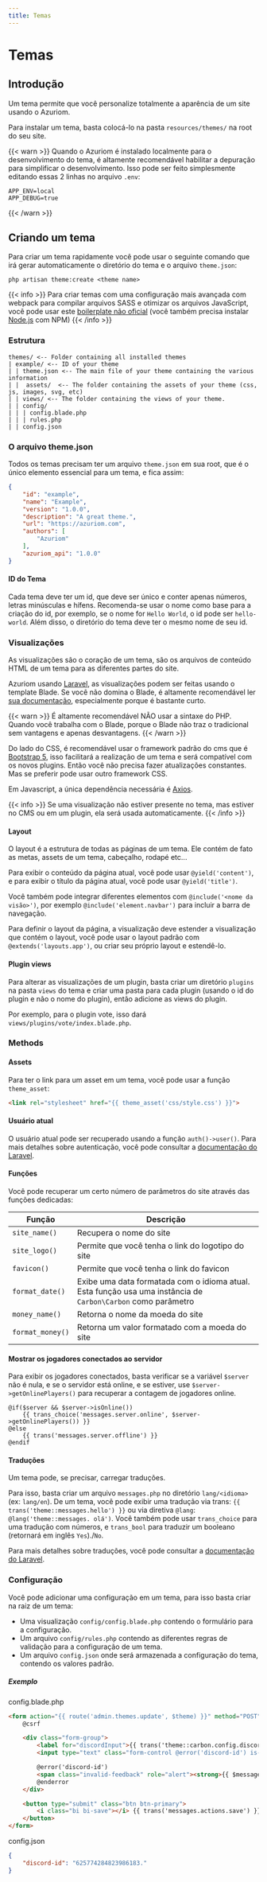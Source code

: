 ```yaml
---
title: Temas
---
```


# Temas

## Introdução

Um tema permite que você personalize totalmente a aparência de um site usando o Azuriom.

Para instalar um tema, basta colocá-lo na pasta `resources/themes/` na root do seu site.

{{< warn >}}
Quando o Azuriom é instalado localmente para o desenvolvimento do tema, é altamente recomendável habilitar a depuração para simplificar o desenvolvimento. Isso pode ser feito simplesmente editando essas 2 linhas no arquivo `.env`:
```
APP_ENV=local
APP_DEBUG=true
```
{{< /warn >}}

## Criando um tema

Para criar um tema rapidamente você pode usar o seguinte comando que irá gerar automaticamente o diretório do tema e o arquivo `theme.json`:
```
php artisan theme:create <theme name>
```

{{< info >}}
Para criar temas com uma configuração mais avançada com webpack para compilar arquivos SASS e otimizar os arquivos JavaScript, você pode usar este [boilerplate não oficial](https://github.com/nolway/azuriom-theme-boilerplate) (você também precisa instalar [Node.js](https://nodejs.org) com NPM)
{{< /info >}}

### Estrutura

```
themes/ <-- Folder containing all installed themes
| example/ <-- ID of your theme
| | theme.json <-- The main file of your theme containing the various information
| |  assets/  <-- The folder containing the assets of your theme (css, js, images, svg, etc)
| | views/ <-- The folder containing the views of your theme.
| | config/
| | | config.blade.php
| | | rules.php
| | config.json
```

### O arquivo theme.json

Todos os temas precisam ter um arquivo `theme.json` em sua root, que é o único elemento essencial para um tema, e fica assim:
```json
{
    "id": "example",
    "name": "Example",
    "version": "1.0.0",
    "description": "A great theme.",
    "url": "https://azuriom.com",
    "authors": [
        "Azuriom"
    ],
    "azuriom_api": "1.0.0"
}
```

#### ID do Tema

Cada tema deve ter um id, que deve ser único e conter apenas números, letras minúsculas e hífens. Recomenda-se usar o nome como base para a criação do id, por exemplo, se o nome for `Hello World`, o id pode ser `hello-world`. Além disso, o diretório do tema deve ter o mesmo nome de seu id.

### Visualizações

As visualizações são o coração de um tema, são os arquivos de conteúdo HTML de um tema para as diferentes partes do site.

Azuriom usando [Laravel](https://laravel.com/), as visualizações podem ser feitas usando o template Blade. Se você não domina o Blade, é altamente recomendável ler [sua documentação](https://laravel.com/docs/blade), especialmente porque é bastante curto.

{{< warn >}}
É altamente recomendável NÃO usar a sintaxe do PHP. Quando você trabalha com o Blade, porque o Blade não traz o tradicional sem vantagens e apenas desvantagens.
{{< /warn >}}

Do lado do CSS, é recomendável usar o framework padrão do cms que é [Bootstrap 5](https://getbootstrap.com), isso facilitará a realização de um tema e será compatível com os novos plugins. Então você não precisa fazer atualizações constantes. Mas se preferir pode usar outro framework CSS.

Em Javascript, a única dependência necessária é [Axios](https://github.com/axios/axios).

{{< info >}}
Se uma visualização não estiver presente no tema, mas estiver no CMS ou em um plugin, ela será usada automaticamente.
{{< /info >}}

#### Layout

O layout é a estrutura de todas as páginas de um tema. Ele contém de fato as metas, assets de um tema, cabeçalho, rodapé etc...

Para exibir o conteúdo da página atual, você pode usar `@yield('content')`, e para exibir o título da página atual, você pode usar `@yield('title')`.

Você também pode integrar diferentes elementos com `@include('<nome da visão>')`, por exemplo `@include('element.navbar')` para incluir a barra de navegação.

Para definir o layout da página, a visualização deve estender a visualização que contém o layout, você pode usar o layout padrão com `@extends('layouts.app')`, ou criar seu próprio layout e estendê-lo.

#### Plugin views

Para alterar as visualizações de um plugin, basta criar um diretório `plugins` na pasta `views` do tema e criar uma pasta para cada plugin (usando o id do plugin e não o nome do plugin), então adicione as views do plugin.

Por exemplo, para o plugin vote, isso dará `views/plugins/vote/index.blade.php`.

### Methods

#### Assets

Para ter o link para um asset em um tema, você pode usar a função `theme_asset`:
```html
<link rel="stylesheet" href="{{ theme_asset('css/style.css') }}">
```

#### Usuário atual

O usuário atual pode ser recuperado usando a função `auth()->user()`. Para mais detalhes sobre autenticação, você pode consultar a [documentação do Laravel](https://laravel.com/docs/authentication).

#### Funções

Você pode recuperar um certo número de parâmetros do site através das funções dedicadas:

| Função         	| Descrição                                                                                                            	 |
|-------------------|------------------------------------------------------------------------------------------------------------------------|
| `site_name()`    	| Recupera o nome do site                                                                                              	 |
| `site_logo()`    	| Permite que você tenha o link do logotipo do site                                                                      |
| `favicon()`      	| Permite que você tenha o link do favicon                                                                               |
| `format_date()`  	| Exibe uma data formatada com o idioma atual. Esta função usa uma instância de `Carbon\Carbon` como parâmetro 			 |
| `money_name()`   	| Retorna o nome da moeda do site                                                                           			 |
| `format_money()` 	| Retorna um valor formatado com a moeda do site                                                                  		 |

#### Mostrar os jogadores conectados ao servidor

Para exibir os jogadores conectados, basta verificar se a variável `$server` não é nula, e se o servidor está online, e se estiver, use `$server->getOnlinePlayers()` para recuperar a contagem de jogadores online.

```blade
@if($server && $server->isOnline())
    {{ trans_choice('messages.server.online', $server->getOnlinePlayers()) }}
@else
    {{ trans('messages.server.offline') }}
@endif
```

#### Traduções

Um tema pode, se precisar, carregar traduções.

Para isso, basta criar um arquivo `messages.php` no diretório `lang/<idioma>` (ex: `lang/en`). De um tema, você pode exibir uma tradução via trans: `{{ trans('theme::messages.hello') }}` ou via diretiva `@lang`: `@lang('theme::messages. olá')`. Você também pode usar `trans_choice` para uma tradução com números, e `trans_bool` para traduzir um booleano (retornará em inglês `Yes`)./`No`.

Para mais detalhes sobre traduções, você pode consultar a [documentação do Laravel](https://laravel.com/docs/localization).

### Configuração

Você pode adicionar uma configuração em um tema, para isso basta criar na raiz de um tema:
* Uma visualização `config/config.blade.php` contendo o formulário para a configuração.
* Um arquivo `config/rules.php` contendo as diferentes regras de validação para a configuração de um tema.
* Um arquivo `config.json` onde será armazenada a configuração do tema, contendo os valores padrão.

##### Exemplo

config.blade.php
```html
<form action="{{ route('admin.themes.update', $theme) }}" method="POST">
    @csrf

    <div class="form-group">
        <label for="discordInput">{{ trans('theme::carbon.config.discord') }}</label>
        <input type="text" class="form-control @error('discord-id') is-invalid @enderror" id="discordInput" name="discord-id" required value="{{ old('discord-id', config('theme.discord-id')) }}">

        @error('discord-id')
        <span class="invalid-feedback" role="alert"><strong>{{ $message }}</strong></span>
        @enderror
    </div>

    <button type="submit" class="btn btn-primary">
        <i class="bi bi-save"></i> {{ trans('messages.actions.save') }}
    </button>
</form>
```

config.json
```json
{
    "discord-id": "625774284823986183."
}
```
